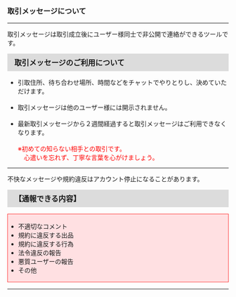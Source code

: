 <h3>取引メッセージについて</h3>
<hr>

取引メッセージは取引成立後にユーザー様同士で非公開で連絡ができるツールです。

<div style="padding: 7px 15px; margin-top: 15px; margin-bottom: 15px; border: 1px solid #dcdcdc; background-color: #dcdcdc; font-size: 120%">
<strong>取引メッセージのご利用について</strong>
</div>

<ul>
<li>引取住所、待ち合わせ場所、時間などをチャットでやりとりし、決めていただけます。</li>
<br>
<li>取引メッセージは他のユーザー様には開示されません。</li>
<br>
<li>最新取引メッセージから２週間経過すると取引メッセージはご利用できなくなります。<br>
<br>
<font color="ff0000">※初めての知らない相手との取引です。<br>
　心遣いを忘れず、丁寧な言葉を心がけましょう。</font></li>
</ul>

<hr>

不快なメッセージや規約違反はアカウント停止になることがあります。

<div style="padding: 7px 15px; margin-top: 15px; margin-bottom: 15px; border: 1px solid #dcdcdc; background-color: #dcdcdc; font-size: 120%">
<strong>【通報できる内容】</strong>
</div>

<div style="padding: 3px 15px 3px 0px; margin-top: 15px; margin-bottom: 15px; border: 1px solid #ff3333; background-color: #ffe0e2;">
<ul>
<li>不適切なコメント</li>
<li>規約に違反する出品</li>
<li>規約に違反する行為</li>
<li>法令違反の報告</li>
<li>悪質ユーザーの報告</li>
<li>その他</li>
</ul>
</div>

<hr>